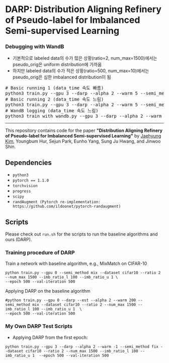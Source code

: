 # DARP: Distribution Aligning Refinery of Pseudo-label for Imbalanced Semi-supervised Learning

### Debugging with WandB

* 기본적으로 labeled data의 수가 많은 상황(ratio=2, num_max=1500)에서는 pseudo_orig은 uniform distribution에 가까움
* 하지만 labeled data의 수가 적은 상황(ratio=500, num_max=10)에서는 pseudo_orig은 심한 imbalanced distribution이 됨

<pre>
# Basic running 1 (data_time 속도 빠름)
python3 train.py --gpu 3 --darp --alpha 2 --warm 5 --semi_method fix --dataset cifar10 --ratio 2 --num_max 1500 --imb_ratio_l 1 --imb_ratio_u 1 --epoch 500 --val-iteration 500
# Basic running 2 (data_time 속도 느림)
python3 train.py --gpu 3 --darp --alpha 2 --warm 5 --semi_method fix --dataset cifar10 --ratio 500 --num_max 10 --imb_ratio_l 1 --imb_ratio_u 1 --epoch 500 --val-iteration 500
# WandB logging (data_time 속도 느림)
python3 train_with_wandb.py --gpu 3 --darp --alpha 2 --warm 5 --semi_method fix --dataset cifar10 --ratio 500 --num_max 10 --imb_ratio_l 1 --imb_ratio_u 1 --epoch 500 --val-iteration 500
</pre>

<hr>

This repository contains code for the paper
**"Distribution Aligning Refinery of Pseudo-label for Imbalanced Semi-supervised Learning"** 
by [Jaehyung Kim](https://sites.google.com/view/jaehyungkim), Youngbum Hur, Sejun Park, Eunho Yang, Sung Ju Hwang, and Jinwoo Shin.

## Dependencies

* `python3`
* `pytorch == 1.1.0`
* `torchvision`
* `progress`
* `scipy`
* `randAugment (Pytorch re-implementation: https://github.com/ildoonet/pytorch-randaugment)`

## Scripts
Please check out `run.sh` for the scripts to run the baseline algorithms and ours (DARP).

### Training procedure of DARP 
Train a network with baseline algorithm, e.g., MixMatch on CIFAR-10
```
python train.py --gpu 0 --semi_method mix --dataset cifar10 --ratio 2 --num_max 1500 --imb_ratio_l 100 --imb_ratio_u 1 \
--epoch 500 --val-iteration 500
```
Applying DARP on the baseline algorithm
```
#python train.py --gpu 0 --darp --est --alpha 2 --warm 200 --semi_method mix --dataset cifar10 --ratio 2 --num_max 1500 --imb_ratio_l 100 --imb_ratio_u 1  \
--epoch 500 --val-iteration 500
```

### My Own DARP Test Scripts
* Applying DARP from the first epoch:
```
python train.py --gpu 3 --darp --alpha 2 --warm -1 --semi_method fix --dataset cifar10 --ratio 2 --num_max 1500 --imb_ratio_l 100 --imb_ratio_u 1  --epoch 500 --val-iteration 500
```
